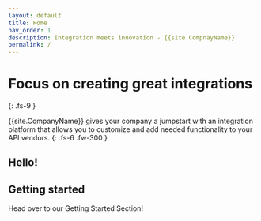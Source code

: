 ```yaml
---
layout: default
title: Home
nav_order: 1
description: Integration meets innovation - {{site.CompnayName}}
permalink: /
---
```


# Focus on creating great integrations
{: .fs-9 }

{{site.CompanyName}} gives your company a jumpstart with an integration platform that allows you to customize and add needed functionality to your API vendors.
{: .fs-6 .fw-300 }

Hello!
---

## Getting started
Head over to our Getting Started Section!